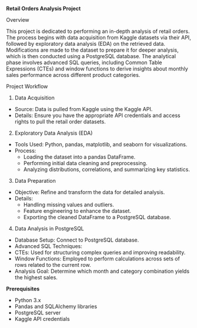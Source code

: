**Retail Orders Analysis Project**

Overview

This project is dedicated to performing an in-depth analysis of retail orders. The process begins with data acquisition from Kaggle datasets via their API, followed by exploratory data analysis (EDA) on the retrieved data. Modifications are made to the dataset to prepare it for deeper analysis, which is then conducted using a PostgreSQL database. The analytical phase involves advanced SQL queries, including Common Table Expressions (CTEs) and window functions to derive insights about monthly sales performance across different product categories.

Project Workflow
1. Data Acquisition
* Source: Data is pulled from Kaggle using the Kaggle API.
* Details: Ensure you have the appropriate API credentials and access rights to pull the retail order datasets.

2. Exploratory Data Analysis (EDA)
* Tools Used: Python, pandas, matplotlib, and seaborn for visualizations.
* Process:
    * Loading the dataset into a pandas DataFrame.
    * Performing initial data cleaning and preprocessing.
    * Analyzing distributions, correlations, and summarizing key statistics.

3. Data Preparation
* Objective: Refine and transform the data for detailed analysis.
* Details:
  * Handling missing values and outliers.
  * Feature engineering to enhance the dataset.
  * Exporting the cleaned DataFrame to a PostgreSQL database.

4. Data Analysis in PostgreSQL
* Database Setup: Connect to PostgreSQL database.
* Advanced SQL Techniques:
* CTEs: Used for structuring complex queries and improving readability.
* Window Functions: Employed to perform calculations across sets of rows related to the current row.
* Analysis Goal: Determine which month and category combination yields the highest sales.

**Prerequisites**
* Python 3.x
* Pandas and SQLAlchemy libraries
* PostgreSQL server
* Kaggle API credentials
